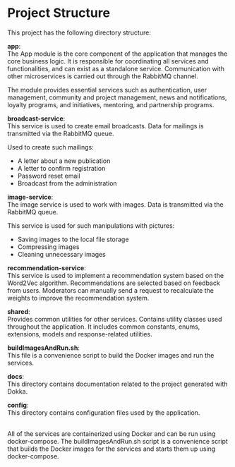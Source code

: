 # Project Structure

This project has the following directory structure:

**app**:<br>
The App module is the core component of the application that manages the core business logic. It is responsible for
coordinating all services and functionalities, and can exist as a standalone service. Communication with other
microservices is carried out through the RabbitMQ channel.
<br>

The module provides essential services such as authentication, user management, community and project management,
news and notifications, loyalty programs, and initiatives, mentoring, and partnership programs.

**broadcast-service**:<br>
This service is used to create email broadcasts. Data for mailings is transmitted via the RabbitMQ queue.

Used to create such mailings:

- A letter about a new publication
- A letter to confirm registration
- Password reset email
- Broadcast from the administration

**image-service**:<br>
The image service is used to work with images. Data is transmitted via the RabbitMQ queue.

This service is used for such manipulations with pictures:

- Saving images to the local file storage
- Compressing images
- Cleaning unnecessary images

**recommendation-service**:<br>
This service is used to implement a recommendation system based on the Word2Vec algorithm. Recommendations are selected
based on feedback from users. Moderators can manually send a request to recalculate the weights to improve the
recommendation system.

**shared**:<br>
Provides common utilities for other services. Contains utility classes used throughout the application. It includes
common constants, enums, extensions, models and response-related utilities.

**buildImagesAndRun.sh**:<br>
This file is a convenience script to build the Docker images and run the services.

**docs**:<br>
This directory contains documentation related to the project generated with Dokka.

**config**:<br>
This directory contains configuration files used by the application.

<br>
All of the services are containerized using Docker and can be run using docker-compose. The buildImagesAndRun.sh script
is a convenience script that builds the Docker images for the services and starts them up using docker-compose.